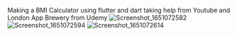 Making a BMI Calculator using flutter and dart taking help from Youtube and London App Brewery from Udemy
![Screenshot_1651072582](https://user-images.githubusercontent.com/75530266/165751887-41c6b0d6-4f37-4e3c-b3b1-558bc532bf5b.png)
![Screenshot_1651072594](https://user-images.githubusercontent.com/75530266/165751889-81ab44b7-6cc7-492f-baae-e4c5d46f786d.png)
![Screenshot_1651072614](https://user-images.githubusercontent.com/75530266/165751891-e0b8a155-02a7-442d-b3f1-a01bb854f3f8.png)
